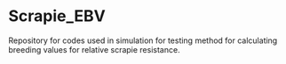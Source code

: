 # Scrapie_EBV
Repository for codes used in simulation for testing method for calculating breeding values for relative scrapie resistance.
